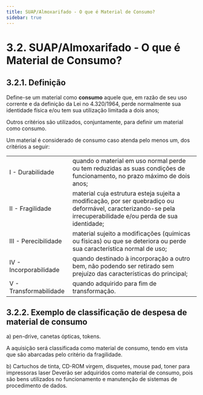 ```yaml
---
title: SUAP/Almoxarifado - O que é Material de Consumo?
sidebar: true
---
```



# 3.2. SUAP/Almoxarifado - O que é Material de Consumo?

## 3.2.1. Definição

Define-se um material como **consumo** aquele que, em razão de seu uso corrente e da definição da Lei no 4.320/1964, perde normalmente sua identidade física e/ou tem sua utilização limitada a dois anos;

Outros critérios são utilizados, conjuntamente, para definir um material como consumo.

Um material é considerado de consumo caso atenda pelo menos um, dos critérios a seguir:

|                |                      |
| :--------------|  :-------------------|
|I - Durabilidade| quando o material em uso normal perde ou tem reduzidas as suas condições de funcionamento, no prazo máximo de dois anos; |
|II - Fragilidade| material cuja estrutura esteja sujeita a modificação, por ser quebradiço ou deformável, caracterizando-se pela irrecuperabilidade e/ou perda de sua identidade; |
|III - Perecibilidade| material sujeito a modificações (químicas  ou  físicas) ou que se deteriora ou perde sua característica normal de uso;|
|IV - Incorporabilidade| quando destinado à incorporação a outro bem, não podendo ser retirado sem prejuízo das características do principal; |
|V - Transformabilidade| quando adquirido para fim de transformação. |

## 3.2.2. Exemplo de classificação de despesa de material de consumo

a) pen-drive, canetas ópticas, tokens.

A aquisição será classificada como material de consumo, tendo em vista que são abarcadas pelo critério da fragilidade.

b) Cartuchos de tinta, CD-ROM virgem, disquetes, mouse pad, toner para impressoras laser
Deverão ser adquiridos como material de consumo, pois são bens utilizados no funcionamento e manutenção de sistemas de procedimento de dados.